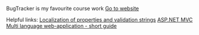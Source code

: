 BugTracker is my favourite course work
[Go to website](http://www.asp-bugtracker.somee.com/)

Helpful links:
[Localization of properties and validation strings](https://habr.com/ru/post/86331/)
[ASP.NET MVC Multi language web-application - short guide](https://www.youtube.com/watch?v=oGeAYd3idBc)
